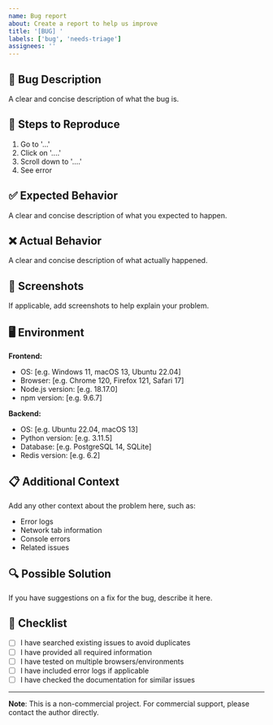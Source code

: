 ```yaml
---
name: Bug report
about: Create a report to help us improve
title: '[BUG] '
labels: ['bug', 'needs-triage']
assignees: ''
---
```


## 🐛 Bug Description

A clear and concise description of what the bug is.

## 🔄 Steps to Reproduce

1. Go to '...'
2. Click on '....'
3. Scroll down to '....'
4. See error

## ✅ Expected Behavior

A clear and concise description of what you expected to happen.

## ❌ Actual Behavior

A clear and concise description of what actually happened.

## 📸 Screenshots

If applicable, add screenshots to help explain your problem.

## 🖥️ Environment

**Frontend:**
- OS: [e.g. Windows 11, macOS 13, Ubuntu 22.04]
- Browser: [e.g. Chrome 120, Firefox 121, Safari 17]
- Node.js version: [e.g. 18.17.0]
- npm version: [e.g. 9.6.7]

**Backend:**
- OS: [e.g. Ubuntu 22.04, macOS 13]
- Python version: [e.g. 3.11.5]
- Database: [e.g. PostgreSQL 14, SQLite]
- Redis version: [e.g. 6.2]

## 📋 Additional Context

Add any other context about the problem here, such as:
- Error logs
- Network tab information
- Console errors
- Related issues

## 🔍 Possible Solution

If you have suggestions on a fix for the bug, describe it here.

## 📝 Checklist

- [ ] I have searched existing issues to avoid duplicates
- [ ] I have provided all required information
- [ ] I have tested on multiple browsers/environments
- [ ] I have included error logs if applicable
- [ ] I have checked the documentation for similar issues

---

**Note**: This is a non-commercial project. For commercial support, please contact the author directly. 
